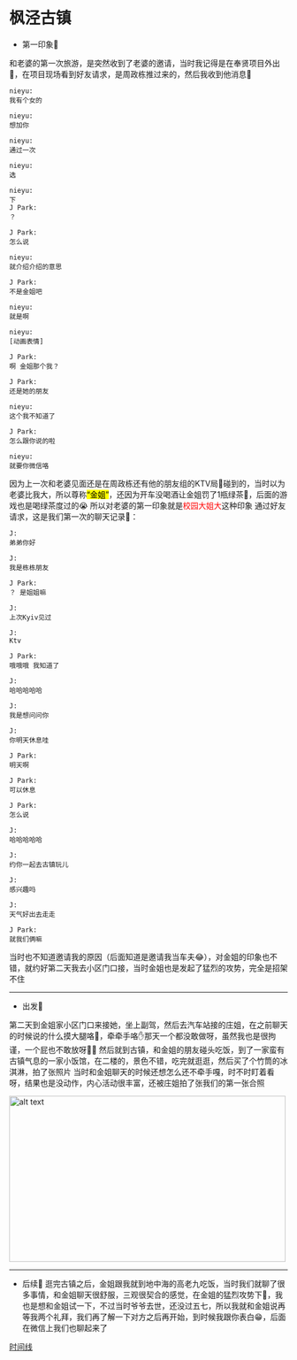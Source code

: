# 枫泾古镇

- 第一印象👀

和老婆的第一次旅游，是突然收到了老婆的邀请，当时我记得是在奉贤项目外出💼，在项目现场看到好友请求，是周政栋推过来的，然后我收到他消息💬

```
nieyu:
我有个女的

nieyu:
想加你

nieyu:
通过一次

nieyu:
选

nieyu:
下
J Park:
？

J Park:
怎么说

nieyu:
就介绍介绍的意思

J Park:
不是金姐吧

nieyu:
就是啊

nieyu:
[动画表情]

J Park:
啊 金姐那个我？

J Park:
还是她的朋友

nieyu:
这个我不知道了

J Park:
怎么跟你说的啦

nieyu:
就要你微信咯

```
因为上一次和老婆见面还是在周政栋还有他的朋友组的KTV局🎤碰到的，当时以为老婆比我大，所以尊称<mark>“金姐”</mark>，还因为开车没喝酒让金姐罚了1瓶绿茶🍵，后面的游戏也是喝绿茶度过的😭
所以对老婆的第一印象就是<font color="red">校园大姐大</font>这种印象
通过好友请求，这是我们第一次的聊天记录💬：

```
J:
弟弟你好

J:
我是栋栋朋友

J Park:
？ 是姐姐嘛

J:
上次Kyiv见过

J:
Ktv 

J Park:
哦哦哦 我知道了

J:
哈哈哈哈哈

J:
我是想问问你

J:
你明天休息哇

J Park:
明天啊

J Park:
可以休息

J Park:
怎么说

J:
哈哈哈哈哈

J:
约你一起去古镇玩儿

J:
感兴趣吗

J:
天气好出去走走

J Park:
就我们俩嘛

```

当时也不知道邀请我的原因（后面知道是邀请我当车夫😂），对金姐的印象也不错，就约好第二天我去小区门口接，当时金姐也是发起了猛烈的攻势，完全是招架不住

---

- 出发🚗

第二天到金姐家小区门口来接她，坐上副驾，然后去汽车站接的庄姐，在之前聊天的时候说的什么摸大腿咯🦵，牵牵手咯✋那天一个都没敢做呀，虽然我也是很拘谨，一个屁也不敢放呀😮‍💨
然后就到古镇，和金姐的朋友碰头吃饭，到了一家蛮有古镇气息的一家小饭馆，在二楼的，景色不错，吃完就逛逛，然后买了个竹筒的冰淇淋，拍了张照片
当时和金姐聊天的时候还想怎么还不牵手嘎，时不时盯着看呀，结果也是没动作，内心活动很丰富，还被庄姐拍了张我们的第一张合照

<img src="https://yuandog1.github.io/photo/1.jpg" alt="alt text" title="optional title" width="500" height="300">

---

- 后续👀
逛完古镇之后，金姐跟我就到地中海的高老九吃饭，当时我们就聊了很多事情，和金姐聊天很舒服，三观很契合的感觉，在金姐的猛烈攻势下💪，我也是想和金姐试一下，不过当时爷爷去世，还没过五七，所以我就和金姐说再等我两个礼拜，我们再了解一下对方之后再开始，到时候我跟你表白😁，后面在微信上我们也聊起来了

[时间线](https://yuandog1.github.io/post/yu-jin-yu-ji-de-ri-chang.html)